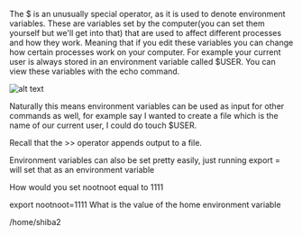 The $ is an unusually special operator, as it is used to denote environment variables. These are variables set by the computer(you can set them yourself but we'll get into that) that are used to affect different processes and how they work. Meaning that if you edit these variables you can change how certain processes work on your computer. For example your current user is always stored in an environment variable called $USER. You can view these variables with the echo command.


![alt text](https://imgur.com/bEGpRfG)



Naturally this means environment variables can be used as input for other commands as well, for example say I wanted to create a file which is the name of our current user, I could do touch $USER.



Recall that the >> operator appends output to a file.

Environment variables can also be set pretty easily, just running export <varname>=<value> will set that as an environment variable




How would you set nootnoot equal to 1111

export nootnoot=1111
What is the value of the home environment variable

/home/shiba2
